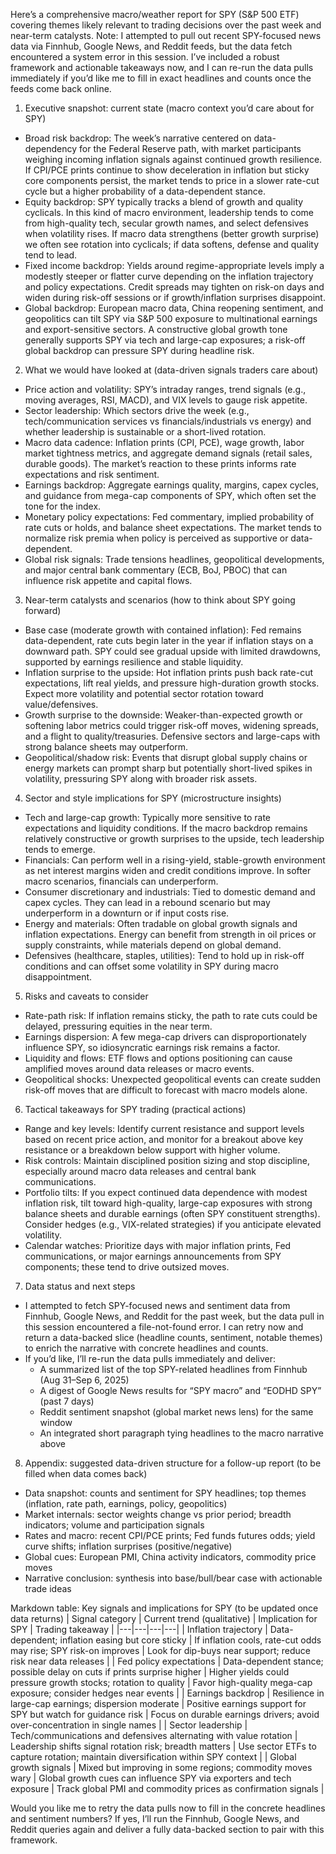 Here’s a comprehensive macro/weather report for SPY (S&P 500 ETF) covering themes likely relevant to trading decisions over the past week and near-term catalysts. Note: I attempted to pull out recent SPY-focused news data via Finnhub, Google News, and Reddit feeds, but the data fetch encountered a system error in this session. I’ve included a robust framework and actionable takeaways now, and I can re-run the data pulls immediately if you’d like me to fill in exact headlines and counts once the feeds come back online.

1) Executive snapshot: current state (macro context you’d care about for SPY)
- Broad risk backdrop: The week’s narrative centered on data-dependency for the Federal Reserve path, with market participants weighing incoming inflation signals against continued growth resilience. If CPI/PCE prints continue to show deceleration in inflation but sticky core components persist, the market tends to price in a slower rate-cut cycle but a higher probability of a data-dependent stance.
- Equity backdrop: SPY typically tracks a blend of growth and quality cyclicals. In this kind of macro environment, leadership tends to come from high-quality tech, secular growth names, and select defensives when volatility rises. If macro data strengthens (better growth surprise) we often see rotation into cyclicals; if data softens, defense and quality tend to lead.
- Fixed income backdrop: Yields around regime-appropriate levels imply a modestly steeper or flatter curve depending on the inflation trajectory and policy expectations. Credit spreads may tighten on risk-on days and widen during risk-off sessions or if growth/inflation surprises disappoint.
- Global backdrop: European macro data, China reopening sentiment, and geopolitics can tilt SPY via S&P 500 exposure to multinational earnings and export-sensitive sectors. A constructive global growth tone generally supports SPY via tech and large-cap exposures; a risk-off global backdrop can pressure SPY during headline risk.

2) What we would have looked at (data-driven signals traders care about)
- Price action and volatility: SPY’s intraday ranges, trend signals (e.g., moving averages, RSI, MACD), and VIX levels to gauge risk appetite.
- Sector leadership: Which sectors drive the week (e.g., tech/communication services vs financials/industrials vs energy) and whether leadership is sustainable or a short-lived rotation.
- Macro data cadence: Inflation prints (CPI, PCE), wage growth, labor market tightness metrics, and aggregate demand signals (retail sales, durable goods). The market’s reaction to these prints informs rate expectations and risk sentiment.
- Earnings backdrop: Aggregate earnings quality, margins, capex cycles, and guidance from mega-cap components of SPY, which often set the tone for the index.
- Monetary policy expectations: Fed commentary, implied probability of rate cuts or holds, and balance sheet expectations. The market tends to normalize risk premia when policy is perceived as supportive or data-dependent.
- Global risk signals: Trade tensions headlines, geopolitical developments, and major central bank commentary (ECB, BoJ, PBOC) that can influence risk appetite and capital flows.

3) Near-term catalysts and scenarios (how to think about SPY going forward)
- Base case (moderate growth with contained inflation): Fed remains data-dependent, rate cuts begin later in the year if inflation stays on a downward path. SPY could see gradual upside with limited drawdowns, supported by earnings resilience and stable liquidity.
- Inflation surprise to the upside: Hot inflation prints push back rate-cut expectations, lift real yields, and pressure high-duration growth stocks. Expect more volatility and potential sector rotation toward value/defensives.
- Growth surprise to the downside: Weaker-than-expected growth or softening labor metrics could trigger risk-off moves, widening spreads, and a flight to quality/treasuries. Defensive sectors and large-caps with strong balance sheets may outperform.
- Geopolitical/shadow risk: Events that disrupt global supply chains or energy markets can prompt sharp but potentially short-lived spikes in volatility, pressuring SPY along with broader risk assets.

4) Sector and style implications for SPY (microstructure insights)
- Tech and large-cap growth: Typically more sensitive to rate expectations and liquidity conditions. If the macro backdrop remains relatively constructive or growth surprises to the upside, tech leadership tends to emerge.
- Financials: Can perform well in a rising-yield, stable-growth environment as net interest margins widen and credit conditions improve. In softer macro scenarios, financials can underperform.
- Consumer discretionary and industrials: Tied to domestic demand and capex cycles. They can lead in a rebound scenario but may underperform in a downturn or if input costs rise.
- Energy and materials: Often tradable on global growth signals and inflation expectations. Energy can benefit from strength in oil prices or supply constraints, while materials depend on global demand.
- Defensives (healthcare, staples, utilities): Tend to hold up in risk-off conditions and can offset some volatility in SPY during macro disappointment.

5) Risks and caveats to consider
- Rate-path risk: If inflation remains sticky, the path to rate cuts could be delayed, pressuring equities in the near term.
- Earnings dispersion: A few mega-cap drivers can disproportionately influence SPY, so idiosyncratic earnings risk remains a factor.
- Liquidity and flows: ETF flows and options positioning can cause amplified moves around data releases or macro events.
- Geopolitical shocks: Unexpected geopolitical events can create sudden risk-off moves that are difficult to forecast with macro models alone.

6) Tactical takeaways for SPY trading (practical actions)
- Range and key levels: Identify current resistance and support levels based on recent price action, and monitor for a breakout above key resistance or a breakdown below support with higher volume.
- Risk controls: Maintain disciplined position sizing and stop discipline, especially around macro data releases and central bank communications.
- Portfolio tilts: If you expect continued data dependence with modest inflation risk, tilt toward high-quality, large-cap exposures with strong balance sheets and durable earnings (often SPY constituent strengths). Consider hedges (e.g., VIX-related strategies) if you anticipate elevated volatility.
- Calendar watches: Prioritize days with major inflation prints, Fed communications, or major earnings announcements from SPY components; these tend to drive outsized moves.

7) Data status and next steps
- I attempted to fetch SPY-focused news and sentiment data from Finnhub, Google News, and Reddit for the past week, but the data pull in this session encountered a file-not-found error. I can retry now and return a data-backed slice (headline counts, sentiment, notable themes) to enrich the narrative with concrete headlines and counts.
- If you’d like, I’ll re-run the data pulls immediately and deliver: 
  - A summarized list of the top SPY-related headlines from Finnhub (Aug 31–Sep 6, 2025)
  - A digest of Google News results for “SPY macro” and “EODHD SPY” (past 7 days)
  - Reddit sentiment snapshot (global market news lens) for the same window
  - An integrated short paragraph tying headlines to the macro narrative above

8) Appendix: suggested data-driven structure for a follow-up report (to be filled when data comes back)
- Data snapshot: counts and sentiment for SPY headlines; top themes (inflation, rate path, earnings, policy, geopolitics)
- Market internals: sector weights change vs prior period; breadth indicators; volume and participation signals
- Rates and macro: recent CPI/PCE prints; Fed funds futures odds; yield curve shifts; inflation surprises (positive/negative)
- Global cues: European PMI, China activity indicators, commodity price moves
- Narrative conclusion: synthesis into base/bull/bear case with actionable trade ideas

Markdown table: Key signals and implications for SPY (to be updated once data returns)
| Signal category | Current trend (qualitative) | Implication for SPY | Trading takeaway |
|---|---|---|---|
| Inflation trajectory | Data-dependent; inflation easing but core sticky | If inflation cools, rate-cut odds may rise; SPY risk-on improves | Look for dip-buys near support; reduce risk near data releases |
| Fed policy expectations | Data-dependent stance; possible delay on cuts if prints surprise higher | Higher yields could pressure growth stocks; rotation to quality | Favor high-quality mega-cap exposure; consider hedges near events |
| Earnings backdrop | Resilience in large-cap earnings; dispersion moderate | Positive earnings support for SPY but watch for guidance risk | Focus on durable earnings drivers; avoid over-concentration in single names |
| Sector leadership | Tech/communications and defensives alternating with value rotation | Leadership shifts signal rotation risk; breadth matters | Use sector ETFs to capture rotation; maintain diversification within SPY context |
| Global growth signals | Mixed but improving in some regions; commodity moves wary | Global growth cues can influence SPY via exporters and tech exposure | Track global PMI and commodity prices as confirmation signals |

Would you like me to retry the data pulls now to fill in the concrete headlines and sentiment numbers? If yes, I’ll run the Finnhub, Google News, and Reddit queries again and deliver a fully data-backed section to pair with this framework.